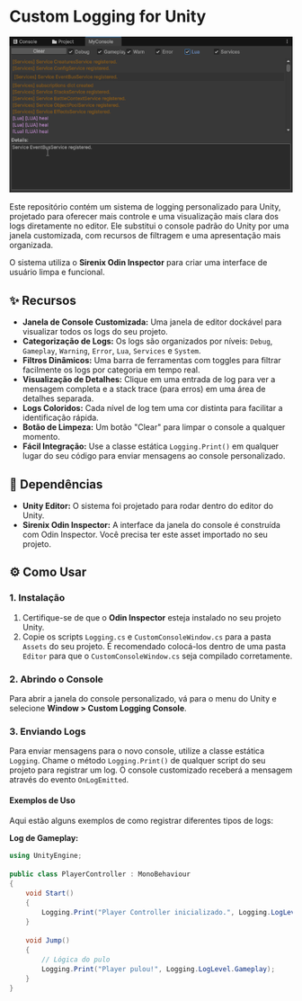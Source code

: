 # Custom Logging for Unity

![](window.gif)

Este repositório contém um sistema de logging personalizado para Unity, projetado para oferecer mais controle e uma visualização mais clara dos logs diretamente no editor. Ele substitui o console padrão do Unity por uma janela customizada, com recursos de filtragem e uma apresentação mais organizada.

O sistema utiliza o **Sirenix Odin Inspector** para criar uma interface de usuário limpa e funcional.

## ✨ Recursos

-   **Janela de Console Customizada:** Uma janela de editor dockável para visualizar todos os logs do seu projeto.
-   **Categorização de Logs:** Os logs são organizados por níveis: `Debug`, `Gameplay`, `Warning`, `Error`, `Lua`, `Services` e `System`.
-   **Filtros Dinâmicos:** Uma barra de ferramentas com toggles para filtrar facilmente os logs por categoria em tempo real.
-   **Visualização de Detalhes:** Clique em uma entrada de log para ver a mensagem completa e a stack trace (para erros) em uma área de detalhes separada.
-   **Logs Coloridos:** Cada nível de log tem uma cor distinta para facilitar a identificação rápida.
-   **Botão de Limpeza:** Um botão "Clear" para limpar o console a qualquer momento.
-   **Fácil Integração:** Use a classe estática `Logging.Print()` em qualquer lugar do seu código para enviar mensagens ao console personalizado.

## 🔧 Dependências

-   **Unity Editor:** O sistema foi projetado para rodar dentro do editor do Unity.
-   **Sirenix Odin Inspector:** A interface da janela do console é construída com Odin Inspector. Você precisa ter este asset importado no seu projeto.

## ⚙️ Como Usar

### 1. Instalação

1.  Certifique-se de que o **Odin Inspector** esteja instalado no seu projeto Unity.
2.  Copie os scripts `Logging.cs` e `CustomConsoleWindow.cs` para a pasta `Assets` do seu projeto. É recomendado colocá-los dentro de uma pasta `Editor` para que o `CustomConsoleWindow.cs` seja compilado corretamente.

### 2. Abrindo o Console

Para abrir a janela do console personalizado, vá para o menu do Unity e selecione **Window > Custom Logging Console**.

### 3. Enviando Logs

Para enviar mensagens para o novo console, utilize a classe estática `Logging`. Chame o método `Logging.Print()` de qualquer script do seu projeto para registrar um log. O console customizado receberá a mensagem através do evento `OnLogEmitted`.

#### Exemplos de Uso

Aqui estão alguns exemplos de como registrar diferentes tipos de logs:

**Log de Gameplay:**
```csharp
using UnityEngine;

public class PlayerController : MonoBehaviour
{
    void Start()
    {
        Logging.Print("Player Controller inicializado.", Logging.LogLevel.Gameplay);
    }

    void Jump()
    {
        // Lógica do pulo
        Logging.Print("Player pulou!", Logging.LogLevel.Gameplay);
    }
}
```